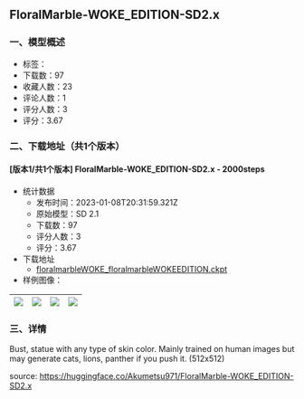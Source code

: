 ## FloralMarble-WOKE_EDITION-SD2.x
### 一、模型概述

- 标签：
- 下载数：97
- 收藏人数：23
- 评论人数：1
- 评分人数：3
- 评分：3.67

### 二、下载地址（共1个版本）

#### [版本1/共1个版本] FloralMarble-WOKE_EDITION-SD2.x - 2000steps

- 统计数据
  - 发布时间：2023-01-08T20:31:59.321Z
  - 原始模型：SD 2.1
  - 下载数：97
  - 评分人数：3
  - 评分：3.67
- 下载地址
  - [floralmarbleWOKE_floralmarbleWOKEEDITION.ckpt](https://civitai.com/api/download/models/4626)
- 样例图像：

| <img src="https://image.civitai.com/xG1nkqKTMzGDvpLrqFT7WA/c1394c7b-ad84-45ee-4f9c-199c8bd36700/width=450/32132.jpeg" /> | <img src="https://image.civitai.com/xG1nkqKTMzGDvpLrqFT7WA/a3f59bbb-cc0b-4384-5e29-322dbc905b00/width=450/32130.jpeg" /> | <img src="https://image.civitai.com/xG1nkqKTMzGDvpLrqFT7WA/0c93e051-dff8-4980-7f3d-2df1d54ebf00/width=450/32128.jpeg" /> | <img src="https://image.civitai.com/xG1nkqKTMzGDvpLrqFT7WA/0d291152-adad-403b-00cf-2cfa193ffb00/width=450/32133.jpeg" /> |
| ---- | ---- | ---- | ---- |


### 三、详情
<p>Bust, statue with any type of skin color. Mainly trained on human images but may generate cats, lions, panther if you push it. (512x512)</p><p>source: <a target="_blank" rel="ugc" href="https://huggingface.co/Akumetsu971/FloralMarble-WOKE_EDITION-SD2.x">https://huggingface.co/Akumetsu971/FloralMarble-WOKE_EDITION-SD2.x</a></p>